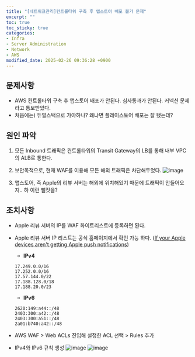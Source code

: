 ```yaml
---
title: "[네트워크관리]컨트롤타워 구축 후 앱스토어 배포 불가 문제"
excerpt: ""
toc: true
toc_sticky: true
categories:
- Infra
- Server Administration
- Network
- AWS
modified_date: 2025-02-26 09:36:28 +0900
---
```


## 문제사항
- AWS 컨트롤타워 구축 후 앱스토어 배포가 안된다. 심사통과가 안된다. 커넥션 문제라고 통보받았다.
- 처음에는) 듀얼스택으로 가야하나? 왜냐면 플레이스토어 배포는 잘 됐는데?

## 원인 파악 
1. 모든 Inbound 트래픽은 컨트롤타워의 Transit Gateway의 LB를 통해 내부 VPC의 ALB로 통한다.
 
2. 보안목적으로, 현재 WAF를 이용해 모든 해외 트래픽은 차단해두었다.
     ![image](https://github.com/user-attachments/assets/de82b3e8-28f2-433f-9c96-7a06a9bc7ce8)

3. 앱스토어, 즉 Apple의 리뷰 서버는 해외에 위치해있기 때문에 트래픽이 안들어오지.. 하 이런 뻘짓을?
 
## 조치사항 
- Apple 리뷰 서버의 IP를 WAF 화이트리스트에 등록하면 된다.
- Apple 리뷰 서버 IP 리스트는 공식 홈페이지에서 확인 가능 하다. ([If your Apple devices aren't getting Apple push notifications](https://support.apple.com/en-us/102266))

  - **IPv4**
  ```
  17.249.0.0/16
  17.252.0.0/16
  17.57.144.0/22
  17.188.128.0/18
  17.188.20.0/23
  ```

  - **IPv6**
  ```
  2620:149:a44::/48
  2403:300:a42::/48
  2403:300:a51::/48
  2a01:b740:a42::/48
  ```

- AWS WAF > Web ACLs 진입해 설정한 ACL 선택 > Rules 추가
- IPv4와 IPv6 규칙 생성
  ![image](https://github.com/user-attachments/assets/fa2bda5f-e8b0-402d-8fe6-d005beac36d3)
  ![image](https://github.com/user-attachments/assets/30f68427-03be-4cb5-9c47-82bcde8307e9)

